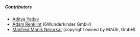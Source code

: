 ##### Contributors
* [Aditya Yadav](https://github.com/netroy)
* [Adam Renklint](https://github.com/adamrenklint) (6Wunderkinder GmbH)
* [Manfred Manik Nerurkar](https://github.com/Manny-MADE) (copyright owned by MADE, GmbH)